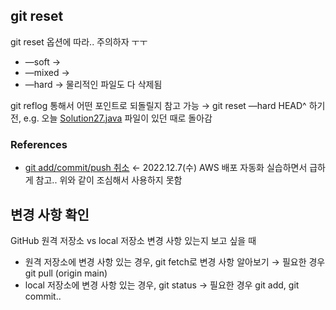 ## git reset
git reset 옵션에 따라.. 주의하자 ㅜㅜ
- —soft →
- —mixed →
- —hard → 물리적인 파일도 다 삭제됨

git reflog 통해서 어떤 포인트로 되돌릴지 참고 가능 → git reset —hard HEAD^ 하기 전, e.g. 오늘 [Solution27.java](http://Solution27.java) 파일이 있던 때로 돌아감

### References
- [git add/commit/push 취소](https://gmlwjd9405.github.io/2018/05/25/git-add-cancle.html) ← 2022.12.7(수) AWS 배포 자동화 실습하면서 급하게 참고.. 위와 같이 조심해서 사용하지 못함

## 변경 사항 확인
GitHub 원격 저장소 vs local 저장소 변경 사항 있는지 보고 싶을 때
- 원격 저장소에 변경 사항 있는 경우, git fetch로 변경 사항 알아보기 → 필요한 경우 git pull (origin main)
- local 저장소에 변경 사항 있는 경우, git status → 필요한 경우 git add, git commit..

